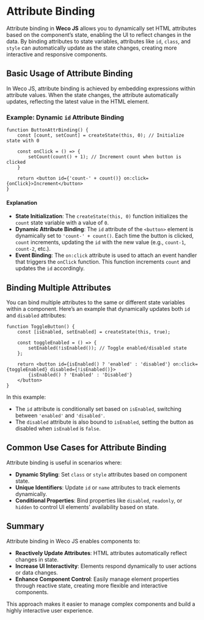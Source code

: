 # Attribute Binding

Attribute binding in **Weco JS** allows you to dynamically set HTML attributes based on the component’s state, enabling the UI to reflect changes in the data. By binding attributes to state variables, attributes like `id`, `class`, and `style` can automatically update as the state changes, creating more interactive and responsive components.

## Basic Usage of Attribute Binding

In Weco JS, attribute binding is achieved by embedding expressions within attribute values. When the state changes, the attribute automatically updates, reflecting the latest value in the HTML element.

### Example: Dynamic `id` Attribute Binding

```tsx
function ButtonAttrBinding() {
    const [count, setCount] = createState(this, 0); // Initialize state with 0

    const onClick = () => {
        setCount(count() + 1); // Increment count when button is clicked
    }

    return <button id={'count-' + count()} on:click={onClick}>Increment</button>
}
```

#### Explanation

* **State Initialization**: The `createState(this, 0)` function initializes the `count` state variable with a value of `0`.
* **Dynamic Attribute Binding**: The `id` attribute of the `<button>` element is dynamically set to `'count-' + count()`. Each time the button is clicked, `count` increments, updating the `id` with the new value (e.g., `count-1`, `count-2`, etc.).
* **Event Binding**: The `on:click` attribute is used to attach an event handler that triggers the `onClick` function. This function increments `count` and updates the `id` accordingly.

## Binding Multiple Attributes

You can bind multiple attributes to the same or different state variables within a component. Here’s an example that dynamically updates both `id` and `disabled` attributes:

```tsx
function ToggleButton() {
    const [isEnabled, setEnabled] = createState(this, true);

    const toggleEnabled = () => {
        setEnabled(!isEnabled()); // Toggle enabled/disabled state
    };

    return <button id={isEnabled() ? 'enabled' : 'disabled'} on:click={toggleEnabled} disabled={!isEnabled()}>
        {isEnabled() ? 'Enabled' : 'Disabled'}
    </button>
}
```

In this example:

* The `id` attribute is conditionally set based on `isEnabled`, switching between `'enabled'` and `'disabled'`.
* The `disabled` attribute is also bound to `isEnabled`, setting the button as disabled when `isEnabled` is `false`.

## Common Use Cases for Attribute Binding

Attribute binding is useful in scenarios where:
* **Dynamic Styling**: Set `class` or `style` attributes based on component state.
* **Unique Identifiers**: Update `id` or `name` attributes to track elements dynamically.
* **Conditional Properties**: Bind properties like `disabled`, `readonly`, or `hidden` to control UI elements' availability based on state.

## Summary

Attribute binding in Weco JS enables components to:

* **Reactively Update Attributes**: HTML attributes automatically reflect changes in state.
* **Increase UI Interactivity**: Elements respond dynamically to user actions or data changes.
* **Enhance Component Control**: Easily manage element properties through reactive state, creating more flexible and interactive components.

This approach makes it easier to manage complex components and build a highly interactive user experience.
